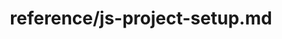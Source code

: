 ---
title: reference/js-project-setup.md
showAuthorInfo: false
redirect_path: /docs/js-project-setup
---